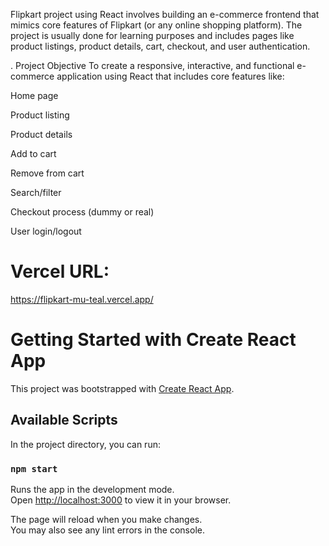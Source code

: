 Flipkart project using React involves building an e-commerce frontend that mimics core features of Flipkart (or any online shopping platform). The project is usually done for learning purposes and includes pages like product listings, product details, cart, checkout, and user authentication.

. Project Objective
To create a responsive, interactive, and functional e-commerce application using React that includes core features like:

Home page

Product listing

Product details

Add to cart

Remove from cart

Search/filter

Checkout process (dummy or real)

User login/logout

# Vercel URL:  
https://flipkart-mu-teal.vercel.app/


# Getting Started with Create React App

This project was bootstrapped with [Create React App](https://github.com/facebook/create-react-app).

## Available Scripts

In the project directory, you can run:

### `npm start`

Runs the app in the development mode.\
Open [http://localhost:3000](http://localhost:3000) to view it in your browser.

The page will reload when you make changes.\
You may also see any lint errors in the console.






